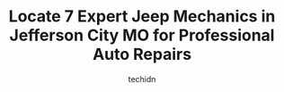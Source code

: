 ---
layout: ampstory
image: https://images.unsplash.com/photo-1614687153862-b0e115ebcef1?ixlib=rb-4.0.3&ixid=MnwxMjA3fDB8MHxwaG90by1wYWdlfHx8fGVufDB8fHx8&auto=format&fit=crop&w=640&h=853&q=80
author: techidn
featured: false
description: For top-quality automotive repairs and maintenance, visit the 7 best Jeep Mechanic in Jefferson City MO, USA. Their reputation for excellence and their dedication to customer satisfaction ma
title: Locate 7 Expert Jeep Mechanics in Jefferson City MO for Professional Auto Repairs
cover:
   title: Locate 7 Expert Jeep Mechanics in Jefferson City MO for Professional Auto Repairs
   subtitle: Rickpate
   background: https://images.unsplash.com/photo-1614687153862-b0e115ebcef1?ixlib=rb-4.0.3&ixid=MnwxMjA3fDB8MHxwaG90by1wYWdlfHx8fGVufDB8fHx8&auto=format&fit=crop&w=640&h=853&q=80

pages: 
 - layout: thirds
   top: <h1>#1 Plaza Tire Service</h1>
   bottom: "<p>I have recently moved to the area and was nervous about trying to find a new trustworthy mechanic.  I had been going to a Plaza Tire in my previous town and was still loy</p>"
   background: https://www.knot35.com/toplist/wp-content/uploads/2023/06/best-jeep-mechanic-1-in-jefferson-city-mo-1685840432.jpeg
   backgroundblur: true
 - layout: thirds
   top: <h1>#2 Honda of Jefferson City</h1>
   bottom: "<p>3625 Missouri Blvd, Jefferson City, MO 65109, United States</p>"
   background: https://www.knot35.com/toplist/wp-content/uploads/2023/06/best-jeep-mechanic-2-in-jefferson-city-mo-1685840432.jpeg
   cta:
      link: https://www.knot35.com/toplist/locate-7-expert-jeep-mechanics-in-jefferson-city-mo-for-professional-auto-repairs/
      text: Locate 7 Expert Jeep Mechanics in Jefferson City MO for Professional Auto Repairs
 - layout: thirds
   top: <h1>#3 Jiffy Lube</h1>
   bottom: "<p>611 Dix Rd, Jefferson City, MO 65109, United States</p>"
   background: https://www.knot35.com/toplist/wp-content/uploads/2023/06/best-jeep-mechanic-3-in-jefferson-city-mo-1685840433.png
   cta:
      link: https://www.knot35.com/toplist/locate-7-expert-jeep-mechanics-in-jefferson-city-mo-for-professional-auto-repairs/
      text: Locate 7 Expert Jeep Mechanics in Jefferson City MO for Professional Auto Repairs
 - layout: thirds
   top: <h1>#4 Nissan of Jefferson City</h1>
   bottom: "<p>3219 Missouri Blvd, Jefferson City, MO 65109, United States</p>"
   background: https://images.unsplash.com/photo-1549241520-425e3dfc01cb?ixlib=rb-4.0.3&ixid=MnwxMjA3fDB8MHxwaG90by1wYWdlfHx8fGVufDB8fHx8&auto=format&fit=crop&w=640&h=853&q=80
   cta:
      link: https://www.knot35.com/toplist/locate-7-expert-jeep-mechanics-in-jefferson-city-mo-for-professional-auto-repairs/
      text: Locate 7 Expert Jeep Mechanics in Jefferson City MO for Professional Auto Repairs
 - layout: thirds
   top: <h1>#5 Professional Automotive Service</h1>
   bottom: "<p>2111 Schotthill Woods Dr, Jefferson City, MO 65101, United States</p>"
   background: https://images.unsplash.com/photo-1484589065579-248aad0d8b13?ixlib=rb-4.0.3&ixid=MnwxMjA3fDB8MHxwaG90by1wYWdlfHx8fGVufDB8fHx8&auto=format&fit=crop&w=640&h=853&q=80
   cta:
      link: https://www.knot35.com/toplist/locate-7-expert-jeep-mechanics-in-jefferson-city-mo-for-professional-auto-repairs/
      text: Locate 7 Expert Jeep Mechanics in Jefferson City MO for Professional Auto Repairs
 - layout: thirds
   top: <h1>#6 The Auto Shop</h1>
   bottom: "<p>612 Missouri Blvd Ct, Jefferson City, MO 65109, United States</p>"
   background: https://images.unsplash.com/photo-1488554378835-f7acf46e6c98?ixlib=rb-4.0.3&ixid=MnwxMjA3fDB8MHxwaG90by1wYWdlfHx8fGVufDB8fHx8&auto=format&fit=crop&w=640&h=853&q=80
   cta:
      link: https://www.knot35.com/toplist/locate-7-expert-jeep-mechanics-in-jefferson-city-mo-for-professional-auto-repairs/
      text: Locate 7 Expert Jeep Mechanics in Jefferson City MO for Professional Auto Repairs
 - layout: thirds
   top: <h1>#7 Kemna Collision Repair, Inc</h1>
   bottom: "<p>5021 Roling Rd, Jefferson City, MO 65101, United States</p>"
   background: https://images.unsplash.com/photo-1595364397663-fca4f075d796?ixlib=rb-4.0.3&ixid=MnwxMjA3fDB8MHxwaG90by1wYWdlfHx8fGVufDB8fHx8&auto=format&fit=crop&w=640&h=853&q=80
   cta:
      link: https://www.knot35.com/toplist/locate-7-expert-jeep-mechanics-in-jefferson-city-mo-for-professional-auto-repairs/
      text: Locate 7 Expert Jeep Mechanics in Jefferson City MO for Professional Auto Repairs
 - layout: thirds
   middle: Continue reading...
   background: https://images.unsplash.com/photo-1564951434112-64d74cc2a2d7?ixlib=rb-4.0.3&ixid=MnwxMjA3fDB8MHxwaG90by1wYWdlfHx8fGVufDB8fHx8&auto=format&fit=crop&w=640&h=853&q=80
   cta:
      link: https://www.knot35.com/toplist/locate-7-expert-jeep-mechanics-in-jefferson-city-mo-for-professional-auto-repairs/
      text: Locate 7 Expert Jeep Mechanics in Jefferson City MO for Professional Auto Repairs
      
---
